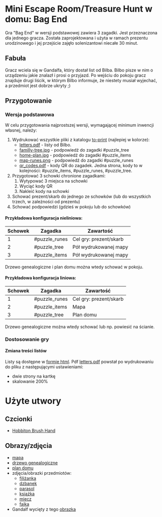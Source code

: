 # Mini Escape Room/Treasure Hunt w domu: Bag End

Gra "Bag End" w wersji podstawowej zawiera 3 zagadki. Jest przeznaczona dla jednego gracza. Została zaprojektowana i użyta w ramach prezentu urodzinowego i jej przejście zajęło solenizantowi niecałe 30 minut.

## Fabuła

Gracz wciela się w Gandalfa, który dostał list od Bilba. Bilbo pisze w nim o urządzeniu jakie znalazł i prosi o przyjazd. Po wejściu do pokoju gracz znajduje drugi liścik, w którym Bilbo informuje, że niestety musiał wyjechać, a przedmiot jest dobrze ukryty ;)

## Przygotowanie

### Wersja podstawowa

W celu przygotowania najprostszej wersji, wymagającej minimum inwencji własnej, należy:
1. Wydrukować wszystkie pliki z katalogu [to-print](to-print/) (najlepiej w kolorze):
    - [letters.pdf](to-print/letters.pdf) - listy od Bilbo. 
    - [familly-tree.jpg](to-print/familly-tree.jpg) - podpowiedź do zagadki #puzzle_tree
    - [home-plan.jpg](to-print/home-plan.jpg) - podpowiedź do zagadki #puzzle_items
    - [map-runes.png](to-print/map-runes.png) - podpowiedź do zagadki #puzzle_runes
    - [qr_codes.pdf](to-print/qr_codes.pdf) - kody QR do zagadek. Jedna strona, kody to w kolejności: #puzzle_items, #puzzle_runes, #puzzle_tree. 
1. Przygotować 3 schowki chronione zagadkami:
    1. Wytypować 3 miejsca na schowki
    2. Wyciąć kody QR
    3. Nakleić kody na schowki
1. Schować prezent/skarb do jednego ze schowków (lub do wszystkich trzech, w zależności od prezentu)
1. Schować podpowiedzi (gdzieś w pokoju lub do schowków)

#### Przykładowa konfiguracja nieliniowa:

|   Schowek	|  Zagadka 	        |  Zawartość 	            |
|---	    |---	            |---	                    |
|   1	    | #puzzle_runes  	|  Cel gry: prezent/skarb 	|
|   2	    | #puzzle_tree  	|  Pół wydrukowanej mapy 	|
|   3	    | #puzzle_items  	|  Pół wydrukowanej mapy 	|

Drzewo genealogiczne i plan domu można wtedy schować w pokoju.

#### Przykładowa konfiguracja liniowa:

|   Schowek	|  Zagadka 	        |  Zawartość 	            |
|---	    |---	            |---	                    |
|   1	    | #puzzle_runes  	|  Cel gry: prezent/skarb 	|
|   2	    | #puzzle_items  	|  Mapa  	                |
|   3	    | #puzzle_tree  	|  Plan domu             	|

Drzewo genealogiczne można wtedy schować lub np. powiesić na ścianie.

### Dostosowanie gry

#### Zmiana treści listów

Listy są dostępne w [formie html](src/letters.html). Pdf [letters.pdf](to-print/letters.pdf) powstał po wydrukowaniu do pliku z następującymi ustawieniami:
* dwie strony na kartkę
* skalowanie 200%

# Użyte utwory

## Czcionki

* [Hobbiton Brush Hand](https://www.dafont.com/font-comment.php?file=hobbiton_brush_hand)


## Obrazy/zdjęcia

* [mapa](http://tolkiengateway.net/wiki/File:J.R.R._Tolkien_-_Thror%27s_map.jpg)
* [drzewo genealogiczne](https://www.facebook.com/danielreeveartist/photos/the-baggins-family-tree-this-is-in-the-hobbit-the-one-used-in-lotr-included-the-/271846192960230/)
* [plan domu](https://www.reddit.com/r/lotr/comments/q7deqi/bilbos_lovely_hole_is_finished_d_details_in/)
* zdjęcia/obrazki przedmiotów:
    * [filiżanka](http://www.as.cmielow.com.pl/pl/filizanki/448-filizanka-cmielow.html#/39-reczna_dedykacja-bez_dedykacji)
    * [dzbanek](http://www.as.cmielow.com.pl/pl/dzbanki/1017-dzbanek-matylda-dekoracja-zloty-pasek.html)
    * [parasol](https://www.publicdomainpictures.net/pl/view-image.php?image=142815&picture=parasol)
    * [książka](https://www.maxpixel.net/Knowledge-Learning-Library-Reading-Literature-Book-154254)
    * [miecz](https://commons.m.wikimedia.org/wiki/File:Sword_01.svg)
    * [fajka](https://commons.m.wikimedia.org/wiki/File:Smoking_pipe.png)
* Gandalf wycięty z tego [obrazka](https://pixabay.com/pl/illustrations/stypendium-hobbit-hobbici-5638589/)
